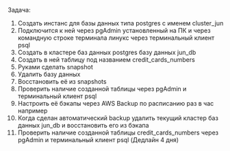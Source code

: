 Задача:
1. Создать инстанс для базы данных типа postgres с именем cluster_jun
2. Подключится к ней через pgAdmin установленный на ПК и через командную строке терминала линукс через терминальный клиент psql
3. Cоздать в кластере баз данных postgres базу данных jun_db
4. Создать в ней таблицу под названием credit_cards_numbers
5. Руками сделать snapshot
6. Удалить базу данных
7. Восстановить её из snapshots
8. Проверить наличие созданной таблицы через pgAdmin и терминальный клиент psql
9. Настроить её бэкапы через AWS Backup по расписанию раз в час например
10. Когда сделан автоматический backup удалить текущий кластер баз данных jun_db и восстановить его из бэкапа
11. Проверить наличие созданной таблицы credit_cards_numbers через pgAdmin и терминальный клиент psql
(Дедлайн 4 дня)